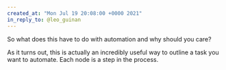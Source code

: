 ```yaml
---
created_at: "Mon Jul 19 20:08:00 +0000 2021"
in_reply_to: @leo_guinan
---
```


So what does this have to do with automation and why should you care?

As it turns out, this is actually an incredibly useful way to outline a task you want to automate. Each node is a step in the process.